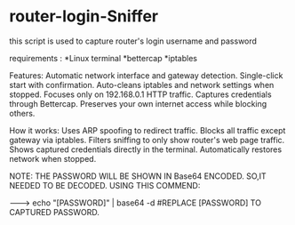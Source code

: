 # router-login-Sniffer
this script is used to capture router's login username and password

requirements :
*Linux terminal
*bettercap
*iptables

Features:
Automatic network interface and gateway detection.
Single-click start with confirmation.
Auto-cleans iptables and network settings when stopped.
Focuses only on 192.168.0.1 HTTP traffic.
Captures credentials through Bettercap.
Preserves your own internet access while blocking others.

How it works:
Uses ARP spoofing to redirect traffic.
Blocks all traffic except gateway via iptables.
Filters sniffing to only show router's web page traffic.
Shows captured credentials directly in the terminal.
Automatically restores network when stopped.

NOTE:
THE PASSWORD WILL BE SHOWN IN Base64 ENCODED.
SO,IT NEEDED TO BE DECODED.
USING THIS COMMEND:


---> echo "[PASSWORD]" | base64 -d        #REPLACE [PASSWORD] TO CAPTURED PASSWORD.
